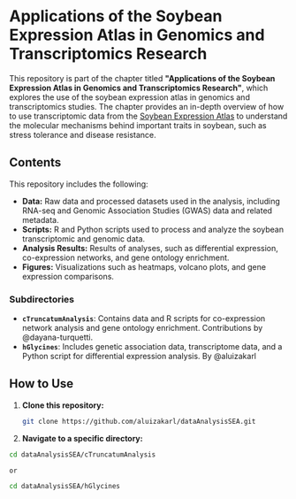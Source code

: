 # Applications of the Soybean Expression Atlas in Genomics and Transcriptomics Research

This repository is part of the chapter titled **"Applications of the Soybean Expression Atlas in Genomics and Transcriptomics Research"**, which explores the use of the soybean expression atlas in genomics and transcriptomics studies. The chapter provides an in-depth overview of how to use transcriptomic data from the [Soybean Expression Atlas](https://soyatlas.venanciogroup.uenf.br/) to understand the molecular mechanisms behind important traits in soybean, such as stress tolerance and disease resistance.

## Contents

This repository includes the following:

- **Data:** Raw data and processed datasets used in the analysis, including RNA-seq and Genomic Association Studies (GWAS) data and related metadata.
- **Scripts:** R and Python scripts used to process and analyze the soybean transcriptomic and genomic data.
- **Analysis Results:** Results of analyses, such as differential expression, co-expression networks, and gene ontology enrichment.
- **Figures:** Visualizations such as heatmaps, volcano plots, and gene expression comparisons.

### Subdirectories

- **`cTruncatumAnalysis`**: Contains data and R scripts for co-expression network analysis and gene ontology enrichment. Contributions by @dayana-turquetti.
- **`hGlycines`**: Includes genetic association data, transcriptome data, and a Python script for differential expression analysis. By @aluizakarl 

## How to Use

1. **Clone this repository:**
   ```bash
   git clone https://github.com/aluizakarl/dataAnalysisSEA.git

2. **Navigate to a specific directory:**
```bash
cd dataAnalysisSEA/cTruncatumAnalysis

or

cd dataAnalysisSEA/hGlycines
